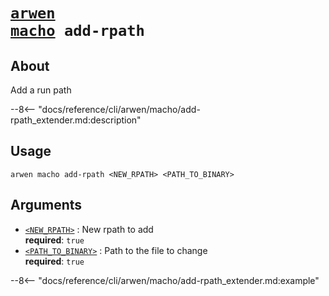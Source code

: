 <!--- This file is autogenerated. Do not edit manually! -->
# <code>[arwen](../../arwen.md) [macho](../macho.md) add-rpath</code>

## About
Add a run path

--8<-- "docs/reference/cli/arwen/macho/add-rpath_extender.md:description"

## Usage
```
arwen macho add-rpath <NEW_RPATH> <PATH_TO_BINARY>
```

## Arguments
- <a id="arg-<NEW_RPATH>" href="#arg-<NEW_RPATH>">`<NEW_RPATH>`</a>
:  New rpath to add
<br>**required**: `true`
- <a id="arg-<PATH_TO_BINARY>" href="#arg-<PATH_TO_BINARY>">`<PATH_TO_BINARY>`</a>
:  Path to the file to change
<br>**required**: `true`

--8<-- "docs/reference/cli/arwen/macho/add-rpath_extender.md:example"

